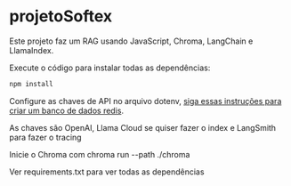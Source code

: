 # projetoSoftex

Este projeto faz um RAG usando JavaScript, Chroma, LangChain e LlamaIndex.

Execute o código para instalar todas as dependências:

```javascript
npm install
```

Configure as chaves de API no arquivo dotenv, [siga essas instruções para criar um banco de dados redis](https://redis.io/docs/latest/operate/rc/rc-quickstart/).

As chaves são OpenAI, Llama Cloud se quiser fazer o index e LangSmith para fazer o tracing

Inicie o Chroma com chroma run --path ./chroma

Ver requirements.txt para ver todas as dependências